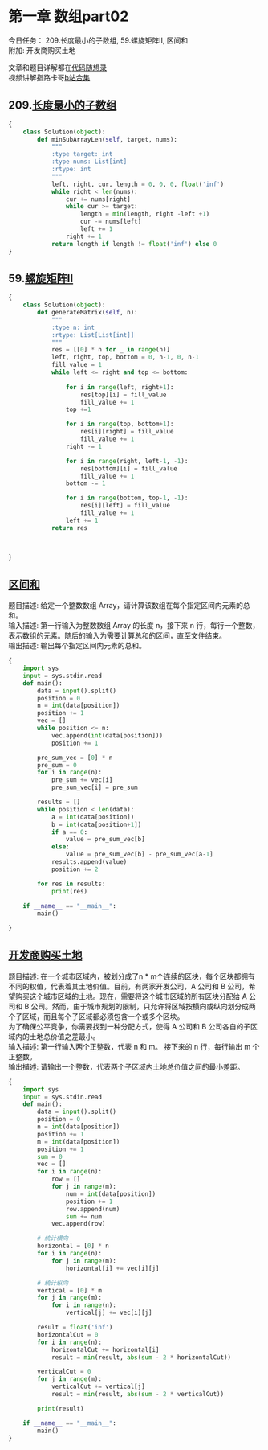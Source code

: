 # 第一章  数组part02

今日任务： 209.长度最小的子数组, 59.螺旋矩阵II, 区间和  
附加: 开发商购买土地

文章和题目详解都在[代码随想录](https://programmercarl.com/)  
视频讲解指路卡哥[b站合集](https://space.bilibili.com/525438321/channel/collectiondetail?sid=180037)

## 209.[长度最小的子数组](https://leetcode.com/problems/minimum-size-subarray-sum/description/)
```python
{
    class Solution(object):
        def minSubArrayLen(self, target, nums):
            """
            :type target: int
            :type nums: List[int]
            :rtype: int
            """
            left, right, cur, length = 0, 0, 0, float('inf')
            while right < len(nums):
                cur += nums[right]
                while cur >= target:
                    length = min(length, right -left +1)
                    cur -= nums[left]
                    left += 1
                right += 1
            return length if length != float('inf') else 0
}
```

## 59.[螺旋矩阵II](https://leetcode.com/problems/spiral-matrix-ii/description/)
```python
{
    class Solution(object):
        def generateMatrix(self, n):
            """
            :type n: int
            :rtype: List[List[int]]
            """
            res = [[0] * n for _ in range(n)]
            left, right, top, bottom = 0, n-1, 0, n-1
            fill_value = 1
            while left <= right and top <= bottom:
                
                for i in range(left, right+1):
                    res[top][i] = fill_value
                    fill_value += 1 
                top +=1 

                for i in range(top, bottom+1):
                    res[i][right] = fill_value
                    fill_value += 1
                right -= 1 

                for i in range(right, left-1, -1):
                    res[bottom][i] = fill_value
                    fill_value += 1
                bottom -= 1

                for i in range(bottom, top-1, -1):
                    res[i][left] = fill_value
                    fill_value += 1 
                left += 1
            return res
                
                

}
```

## [区间和](https://www.programmercarl.com/kamacoder/0058.%E5%8C%BA%E9%97%B4%E5%92%8C.html)
题目描述: 给定一个整数数组 Array，请计算该数组在每个指定区间内元素的总和。  
输入描述: 第一行输入为整数数组 Array 的长度 n，接下来 n 行，每行一个整数，表示数组的元素。随后的输入为需要计算总和的区间，直至文件结束。  
输出描述: 输出每个指定区间内元素的总和。  
```python
{
    import sys
    input = sys.stdin.read
    def main():
        data = input().split()
        position = 0
        n = int(data[position])
        position += 1
        vec = []
        while position <= n:
            vec.append(int(data[position]))
            position += 1

        pre_sum_vec = [0] * n
        pre_sum = 0
        for i in range(n):
            pre_sum += vec[i]
            pre_sum_vec[i] = pre_sum

        results = []
        while position < len(data):
            a = int(data[position])
            b = int(data[position+1])
            if a == 0:
                value = pre_sum_vec[b]
            else:
                value = pre_sum_vec[b] - pre_sum_vec[a-1]
            results.append(value)
            position += 2

        for res in results:
            print(res)
    
    if __name__ == "__main__":
        main()

}
```

## [开发商购买土地](https://www.programmercarl.com/kamacoder/0044.%E5%BC%80%E5%8F%91%E5%95%86%E8%B4%AD%E4%B9%B0%E5%9C%9F%E5%9C%B0.html)
题目描述: 在一个城市区域内，被划分成了n * m个连续的区块，每个区块都拥有不同的权值，代表着其土地价值。目前，有两家开发公司，A 公司和 B 公司，希望购买这个城市区域的土地。现在，需要将这个城市区域的所有区块分配给 A 公司和 B 公司。然而，由于城市规划的限制，只允许将区域按横向或纵向划分成两个子区域，而且每个子区域都必须包含一个或多个区块。  
为了确保公平竞争，你需要找到一种分配方式，使得 A 公司和 B 公司各自的子区域内的土地总价值之差最小。  
输入描述: 第一行输入两个正整数，代表 n 和 m。 接下来的 n 行，每行输出 m 个正整数。  
输出描述: 请输出一个整数，代表两个子区域内土地总价值之间的最小差距。  
```python
{
    import sys
    input = sys.stdin.read
    def main():
        data = input().split()
        position = 0
        n = int(data[position])
        position += 1
        m = int(data[position])
        position += 1
        sum = 0
        vec = []
        for i in range(n):
            row = []
            for j in range(m):
                num = int(data[position])
                position += 1
                row.append(num)
                sum += num
            vec.append(row)

        # 统计横向
        horizontal = [0] * n
        for i in range(n):
            for j in range(m):
                horizontal[i] += vec[i][j]

        # 统计纵向
        vertical = [0] * m
        for j in range(m):
            for i in range(n):
                vertical[j] += vec[i][j]

        result = float('inf')
        horizontalCut = 0
        for i in range(n):
            horizontalCut += horizontal[i]
            result = min(result, abs(sum - 2 * horizontalCut))

        verticalCut = 0
        for j in range(m):
            verticalCut += vertical[j]
            result = min(result, abs(sum - 2 * verticalCut))

        print(result)

    if __name__ == "__main__":
        main()
}
```